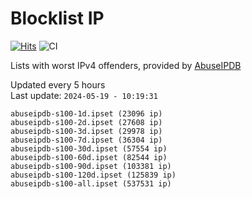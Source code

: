 # Blocklist IP

[![Hits](https://hits.seeyoufarm.com/api/count/incr/badge.svg?url=https%3A%2F%2Fgithub.com%2Fborestad%2Fblocklist-ip%2F&count_bg=%2379C83D&title_bg=%23555555&icon=&icon_color=%23E7E7E7&title=hits&edge_flat=false)](https://hits.seeyoufarm.com)  ![CI](https://img.shields.io/github/workflow/status/borestad/blocklist-ip/CI?style=flat-square)

Lists with worst IPv4 offenders, provided by [AbuseIPDB](https://www.abuseipdb.com/)

<!-- FOOTER-PLACEHOLDER -->
Updated every 5 hours<br>
Last update: `2024-05-19 - 10:19:31`
```
abuseipdb-s100-1d.ipset (23096 ip)
abuseipdb-s100-2d.ipset (27608 ip)
abuseipdb-s100-3d.ipset (29978 ip)
abuseipdb-s100-7d.ipset (36304 ip)
abuseipdb-s100-30d.ipset (57554 ip)
abuseipdb-s100-60d.ipset (82544 ip)
abuseipdb-s100-90d.ipset (103381 ip)
abuseipdb-s100-120d.ipset (125839 ip)
abuseipdb-s100-all.ipset (537531 ip)
```
